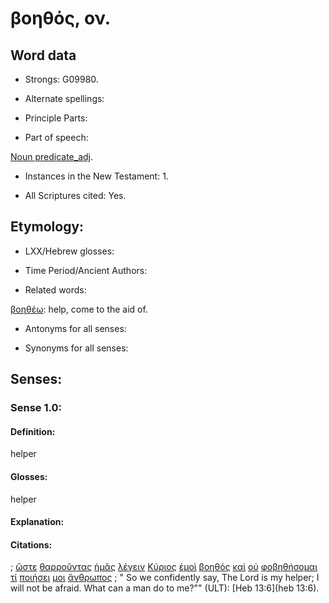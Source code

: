 # βοηθός, ον.

<!-- Status: S2=NeedsFinalCheck -->
<!-- Lexica used for edits: LN MM -->

## Word data

* Strongs: G09980.


* Alternate spellings:  

* Principle Parts: 

* Part of speech: 

[Noun predicate_adj](http://ugg.readthedocs.io/en/latest/noun_predicate_adj.html). 

* Instances in the New Testament: 1.

* All Scriptures cited: Yes.

## Etymology: 

* LXX/Hebrew glosses: 

* Time Period/Ancient Authors: 

* Related words: 

[βοηθέω](../G09970/01.md): help, come to the aid of.

* Antonyms for all senses:

* Synonyms for all senses: 

## Senses:

### Sense  1.0: 

#### Definition: 

helper

#### Glosses: 

helper

#### Explanation:

#### Citations: 

; [ὥστε](../G56200/01.md) [θαρροῦντας](../G22920/01.md) [ἡμᾶς](../G14730/01.md) [λέγειν](../G30040/01.md) [Κύριος](../G29620/01.md) [ἐμοὶ](../G14730/01.md) [βοηθός](../G09980/01.md) [καὶ](../G25320/01.md) [οὐ](../G37560/01.md) [φοβηθήσομαι](../G53990/01.md) [τί](../G51010/01.md) [ποιήσει](../G41600/01.md) [μοι](../G14730/01.md) [ἄνθρωπος](../G04440/01.md)
; " So we confidently say, The Lord is my helper; I will not be afraid. What can a man do to me?"" (ULT): 
[Heb 13:6](heb 13:6).
